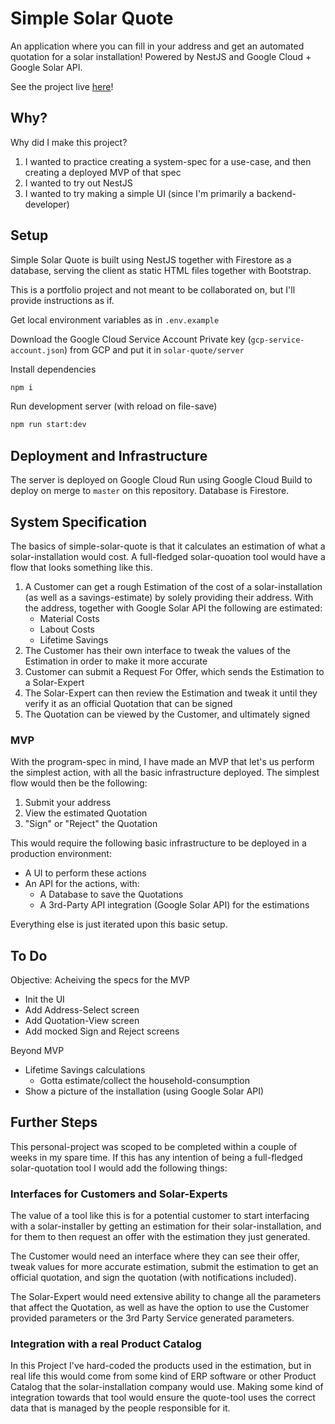 # Simple Solar Quote

An application where you can fill in your address and get an automated quotation for a solar installation! Powered by NestJS and Google Cloud + Google Solar API.

See the project live [here](https://solar-quote-byrw63ghha-lz.a.run.app)!

## Why?

Why did I make this project?

1. I wanted to practice creating a system-spec for a use-case, and then creating a deployed MVP of that spec
2. I wanted to try out NestJS
3. I wanted to try making a simple UI (since I'm primarily a backend-developer)

## Setup

Simple Solar Quote is built using NestJS together with Firestore as a database, serving the client as static HTML files together with Bootstrap.

This is a portfolio project and not meant to be collaborated on, but I'll provide instructions as if.

Get local environment variables as in `.env.example`

Download the Google Cloud Service Account Private key (`gcp-service-account.json`) from GCP and put it in `solar-quote/server`

Install dependencies

```bash
npm i
```

Run development server (with reload on file-save)

```bash
npm run start:dev
```

## Deployment and Infrastructure

The server is deployed on Google Cloud Run using Google Cloud Build to deploy on merge to `master` on this repository. Database is Firestore.

## System Specification

The basics of simple-solar-quote is that it calculates an estimation of what a solar-installation would cost. A full-fledged solar-quoation tool would have a flow that looks something like this.

1. A Customer can get a rough Estimation of the cost of a solar-installation (as well as a savings-estimate) by solely providing their address. With the address, together with Google Solar API the following are estimated:
   - Material Costs
   - Labout Costs
   - Lifetime Savings
2. The Customer has their own interface to tweak the values of the Estimation in order to make it more accurate
3. Customer can submit a Request For Offer, which sends the Estimation to a Solar-Expert
4. The Solar-Expert can then review the Estimation and tweak it until they verify it as an official Quotation that can be signed
5. The Quotation can be viewed by the Customer, and ultimately signed

### MVP

With the program-spec in mind, I have made an MVP that let's us perform the simplest action, with all the basic infrastructure deployed. The simplest flow would then be the following:

1. Submit your address
2. View the estimated Quotation
3. "Sign" or "Reject" the Quotation

This would require the following basic infrastructure to be deployed in a production environment:

- A UI to perform these actions
- An API for the actions, with:
  - A Database to save the Quotations
  - A 3rd-Party API integration (Google Solar API) for the estimations

Everything else is just iterated upon this basic setup.

## To Do

Objective: Acheiving the specs for the MVP

- Init the UI
- Add Address-Select screen
- Add Quotation-View screen
- Add mocked Sign and Reject screens

Beyond MVP

- Lifetime Savings calculations
  - Gotta estimate/collect the household-consumption
- Show a picture of the installation (using Google Solar API)

## Further Steps

This personal-project was scoped to be completed within a couple of weeks in my spare time. If this has any intention of being a full-fledged solar-quotation tool I would add the following things:

### Interfaces for Customers and Solar-Experts

The value of a tool like this is for a potential customer to start interfacing with a solar-installer by getting an estimation for their solar-installation, and for them to then request an offer with the estimation they just generated.

The Customer would need an interface where they can see their offer, tweak values for more accurate estimation, submit the estimation to get an official quotation, and sign the quotation (with notifications included).

The Solar-Expert would need extensive ability to change all the parameters that affect the Quotation, as well as have the option to use the Customer provided parameters or the 3rd Party Service generated parameters.

### Integration with a real Product Catalog

In this Project I've hard-coded the products used in the estimation, but in real life this would come from some kind of ERP software or other Product Catalog that the solar-installation company would use. Making some kind of integration towards that tool would ensure the quote-tool uses the correct data that is managed by the people responsible for it.
